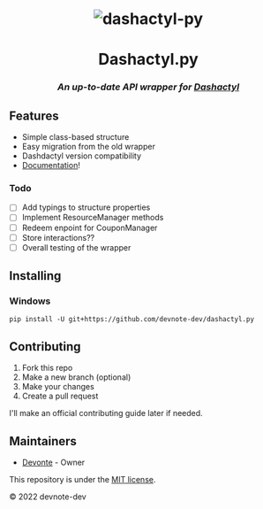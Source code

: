 <h1 align="center"><img src="https://cdn.discordapp.com/attachments/783061830842974280/866772458027089990/dashactyl.png" alt="dashactyl-py"></img></h1>
<h1 align="center">Dashactyl.py</h1>
<h3 align="center"><i>An up-to-date API wrapper for <a href="https://github.com/real2two/dashactyl">Dashactyl</a></i></h3>

## Features
- Simple class-based structure
- Easy migration from the old wrapper
- Dashdactyl version compatibility
- [Documentation](https://github.com/devnote-dev/dashactyl.py/wiki)!

### Todo
- [ ] Add typings to structure properties
- [ ] Implement ResourceManager methods
- [ ] Redeem enpoint for CouponManager
- [ ] Store interactions??
- [ ] Overall testing of the wrapper

## Installing

### Windows
```
pip install -U git+https://github.com/devnote-dev/dashactyl.py
```

## Contributing
1. Fork this repo
2. Make a new branch (optional)
3. Make your changes
4. Create a pull request

I'll make an official contributing guide later if needed.

## Maintainers
- [Devonte](https://github.com/devnote-dev) - Owner

This repository is under the [MIT license](https://github.com/devnote-dev/dashactyl.py/blob/master/LICENSE).

© 2022 devnote-dev

